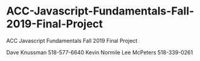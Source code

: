 # ACC-Javascript-Fundamentals-Fall-2019-Final-Project
ACC Javascript Fundamentals Fall 2019 Final Project

Dave Knussman 518-577-6640 
Kevin Normile 
Lee McPeters 518-339-0261